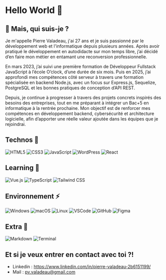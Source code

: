 # Hello World 👋

## 💬 Mais, qui suis-je ?
Je m'appelle Pierre Valadeau, j'ai 27 ans et je suis passionné par le développement web et l'informatique depuis plusieurs années.
Après avoir pratiqué le développement en autodidacte sur mon temps libre, j’ai décidé d’en faire mon métier en entamant une reconversion professionnelle.

En mars 2023, j’ai suivi une première formation de Développeur Fullstack JavaScript à l’école O’clock, d’une durée de six mois. Puis en 2025, j’ai approfondi mes compétences côté serveur à travers une formation spécialisée en backend Node.js, avec un focus sur Express.js, Sequelize, PostgreSQL et les bonnes pratiques de conception d’API REST.

Depuis, je continue à progresser à travers des projets concrets inspirés des besoins des entreprises, tout en me préparant à intégrer un Bac+5 en informatique à la rentrée prochaine. Mon objectif est de renforcer mes compétences en développement backend, cybersécurité et architecture logicielle, afin d’apporter une réelle valeur ajoutée dans les équipes que je rejoindrai.

## Technos 🔭                                                                                                                       
![HTML5](https://img.shields.io/badge/HTML5-%23E34F26.svg?style=for-the-badge&logo=html5&logoColor=white)
![CSS3](https://img.shields.io/badge/CSS3-%231572B6.svg?style=for-the-badge&logo=css3&logoColor=white)
![JavaScript](https://img.shields.io/badge/JavaScript-%23F7DF1E.svg?style=for-the-badge&logo=javascript&logoColor=black)
![WordPress](https://img.shields.io/badge/WordPress-%2321759B.svg?style=for-the-badge&logo=wordpress&logoColor=white)
![React](https://img.shields.io/badge/React-%2361DAFB.svg?style=for-the-badge&logo=react&logoColor=black)

## Learning 🎒
![Vue.js](https://img.shields.io/badge/Vue.js-%2335495e.svg?style=for-the-badge&logo=vue.js&logoColor=%234FC08D)
![TypeScript](https://img.shields.io/badge/TypeScript-%23007ACC.svg?style=for-the-badge&logo=typescript&logoColor=white) 
![Tailwind CSS](https://img.shields.io/badge/TailwindCSS-%2306B6D4.svg?style=for-the-badge&logo=tailwind-css&logoColor=white)

## Environnement ⚡
![Windows](https://img.shields.io/badge/Windows-%230078D6.svg?style=for-the-badge&logo=windows&logoColor=white)
![macOS](https://img.shields.io/badge/macOS-%23000000.svg?style=for-the-badge&logo=apple&logoColor=white)
![Linux](https://img.shields.io/badge/Linux-%23FCC624.svg?style=for-the-badge&logo=linux&logoColor=black)
![VSCode](https://img.shields.io/badge/VSCode-%23007ACC.svg?style=for-the-badge&logo=visual-studio-code&logoColor=white)
![GitHub](https://img.shields.io/badge/GitHub-%23181717.svg?style=for-the-badge&logo=github&logoColor=white)
![Figma](https://img.shields.io/badge/Figma-%23F24E1E.svg?style=for-the-badge&logo=figma&logoColor=white)

## Extra 🔎

![Markdown](https://img.shields.io/badge/Markdown-%23000000.svg?style=for-the-badge&logo=markdown&logoColor=white)
![Terminal](https://img.shields.io/badge/Terminal-%234D4D4D.svg?style=for-the-badge&logo=gnu-bash&logoColor=white)

## Et si je veux entrer en contact avec toi ?!
- Linkedin : https://www.linkedin.com/in/pierre-valadeau-2b6151199/
- Mail : pv.valadeau@gmail.com
